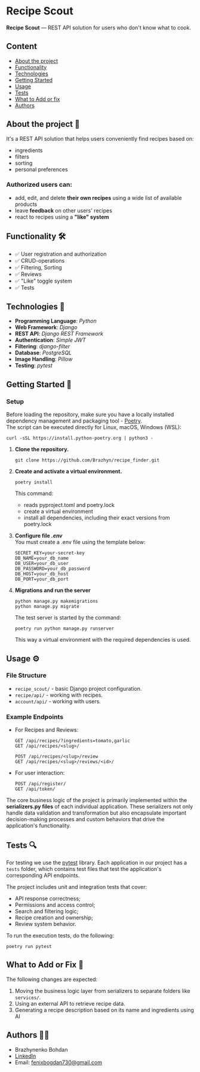 # Recipe Scout

**Recipe Scout** — REST API solution for users who don't know what to cook.

## Content
- [About the project]()
- [Functionality]()
- [Technologies]()
- [Getting Started]()
- [Usage]()
- [Tests]()
- [What to Add or fix]()
- [Authors]()

## About the project 📖 
It's a REST API solution that helps users conveniently find recipes based on:

- ingredients  
- filters  
- sorting  
- personal preferences  

### Authorized users can:
- add, edit, and delete **their own recipes** using a wide list of available products  
- leave **feedback** on other users' recipes  
- react to recipes using a **"like" system** 

## Functionality 🛠️
 * ✅ User registration and authorization
 * ✅ CRUD-operations
 * ✅ Filtering, Sorting
 * ✅ Reviews
 * ✅ "Like" toggle system
 * ✅ Tests

## Technologies 🧰
  * **Programming Language**: _Python_
  * **Web Framework**: _Django_
  * **REST API**: _Django REST Framework_
  * **Authentication**: _Simple JWT_
  * **Filtering**: _django-filter_
  * **Database**: _PostgreSQL_
  * **Image Handling**: _Pillow_
  * **Testing**: _pytest_

## Getting Started 🚀

### Setup
Before loading the repository, make sure you have a locally installed dependency management and packaging tool - [Poetry](https://python-poetry.org/).  
The script can be executed directly for Linux, macOS, Windows (WSL):
```
curl -sSL https://install.python-poetry.org | python3 -
```

1. **Clone the repository.**
    ```
    git clone https://github.com/Brazhyn/recipe_finder.git
    ```
2. **Create and activate a virtual environment.**
    ```
    poetry install
    ```
    This command:  
    - reads pyproject.toml and poetry.lock
    - create a virtual environment
    - install all dependencies, including their exact versions from poetry.lock

3. **Configure file _.env_**  
   You must create a .env file using the template below:
   ```
   SECRET_KEY=your-secret-key
   DB_NAME=your_db_name
   DB_USER=your_db_user
   DB_PASSWORD=your_db_password
   DB_HOST=your_db_host
   DB_PORT=your_db_port
   ```

4. **Migrations and run the server**
   ```
   python manage.py makemigrations
   python manage.py migrate
   ```
   The test server is started by the command:
   ```
   poetry run python manage.py runserver
   ```
   This way a virtual environment with the required dependencies is used.
   
## Usage ⚙️

### File Structure
- `recipe_scout/` - basic Django project configuration.
- `recipe/api/` - working with recipes.
- `account/api/` - working with users.

### Example Endpoints
- For Recipes and Reviews:
    ```
    GET /api/recipes/?ingredients=tomato,garlic
    GET /api/recipes/<slug>/

    POST /api/recipes/<slug>/review
    GET /api/recipes/<slug>/reviews/<id>/
    ```

- For user interaction:
  ```
  POST /api/register/
  GET /api/token/
  ```
The core business logic of the project is primarily implemented within the **serializers.py files** of each individual application. These serializers not only handle data validation and transformation but also encapsulate important decision-making processes and custom behaviors that drive the application's functionality.

## Tests 🔍
For testing we use the [pytest](https://docs.pytest.org/en/stable/getting-started.html) library. Each application in our project has a `tests` folder, which contains test files that test the application's corresponding API endpoints.

The project includes unit and integration tests that cover:
- API response correctness;
- Permissions and access control;
- Search and filtering logic;
- Recipe creation and ownership;
- Review system behavior.

To run the execution tests, do the following:
```
poetry run pytest
```

## What to Add or Fix 🎯
The following changes are expected:
1.  Moving the business logic layer from serializers to separate folders like `services/`.
2.  Using an external API to retrieve recipe data.
3.  Generating a recipe description based on its name and ingredients using AI

## Authors 🧑‍💻
- Brazhynenko Bohdan
- [LinkedIn](https://www.linkedin.com/in/bohdan-brazhynenko-66a540360/)
- Email: fenixbogdan730@gmail.com 









  

